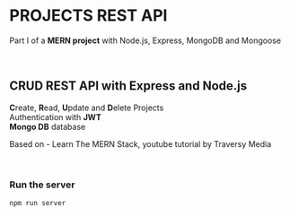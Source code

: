 # PROJECTS REST API
Part I of a **MERN project** with Node.js, Express, MongoDB and Mongoose

<br />

## CRUD REST API with Express and Node.js
**C**reate, **R**ead, **U**pdate and **D**elete Projects<br />
Authentication with **JWT**<br />
**Mongo DB** database

Based on - Learn The MERN Stack, youtube tutorial by Traversy Media

<br />

### Run the server
`npm run server`
